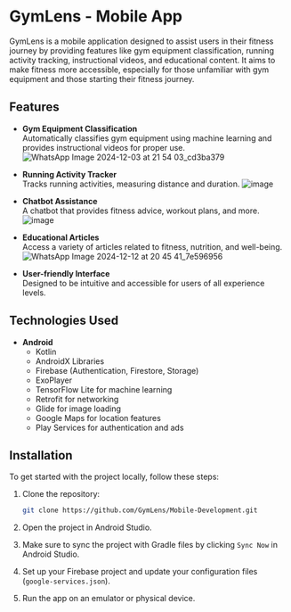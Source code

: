 # GymLens - Mobile App

GymLens is a mobile application designed to assist users in their fitness journey by providing features like gym equipment classification, running activity tracking, instructional videos, and educational content. It aims to make fitness more accessible, especially for those unfamiliar with gym equipment and those starting their fitness journey.

## Features

- **Gym Equipment Classification**  
  Automatically classifies gym equipment using machine learning and provides instructional videos for proper use.
![WhatsApp Image 2024-12-03 at 21 54 03_cd3ba379](https://github.com/user-attachments/assets/76c423c8-c44e-4cbc-b291-4d8c3f435a17)

- **Running Activity Tracker**  
  Tracks running activities, measuring distance and duration.
![image](https://github.com/user-attachments/assets/57a25ae4-703f-47b0-a2ad-00a34a3a9173)

- **Chatbot Assistance**  
  A chatbot that provides fitness advice, workout plans, and more.
![image](https://github.com/user-attachments/assets/cb389a92-f8af-49d2-b8c6-e2071de24825)

- **Educational Articles**  
  Access a variety of articles related to fitness, nutrition, and well-being.
![WhatsApp Image 2024-12-12 at 20 45 41_7e596956](https://github.com/user-attachments/assets/a25b9c90-3dd0-425e-adb3-e27a3cba4c06)

- **User-friendly Interface**  
  Designed to be intuitive and accessible for users of all experience levels.

## Technologies Used

- **Android**  
  - Kotlin
  - AndroidX Libraries
  - Firebase (Authentication, Firestore, Storage)
  - ExoPlayer
  - TensorFlow Lite for machine learning
  - Retrofit for networking
  - Glide for image loading
  - Google Maps for location features
  - Play Services for authentication and ads

## Installation

To get started with the project locally, follow these steps:

1. Clone the repository:
    ```bash
    git clone https://github.com/GymLens/Mobile-Development.git
    ```
2. Open the project in Android Studio.

3. Make sure to sync the project with Gradle files by clicking `Sync Now` in Android Studio.

4. Set up your Firebase project and update your configuration files (`google-services.json`).

5. Run the app on an emulator or physical device.
